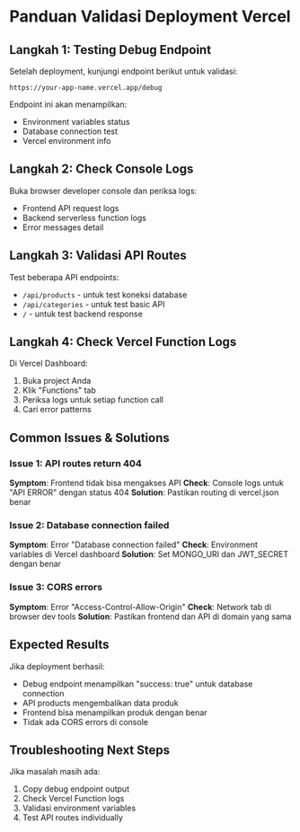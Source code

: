 # Panduan Validasi Deployment Vercel

## Langkah 1: Testing Debug Endpoint

Setelah deployment, kunjungi endpoint berikut untuk validasi:

```
https://your-app-name.vercel.app/debug
```

Endpoint ini akan menampilkan:
- Environment variables status
- Database connection test
- Vercel environment info

## Langkah 2: Check Console Logs

Buka browser developer console dan periksa logs:
- Frontend API request logs
- Backend serverless function logs
- Error messages detail

## Langkah 3: Validasi API Routes

Test beberapa API endpoints:
- `/api/products` - untuk test koneksi database
- `/api/categories` - untuk test basic API
- `/` - untuk test backend response

## Langkah 4: Check Vercel Function Logs

Di Vercel Dashboard:
1. Buka project Anda
2. Klik "Functions" tab
3. Periksa logs untuk setiap function call
4. Cari error patterns

## Common Issues & Solutions

### Issue 1: API routes return 404
**Symptom**: Frontend tidak bisa mengakses API
**Check**: Console logs untuk "API ERROR" dengan status 404
**Solution**: Pastikan routing di vercel.json benar

### Issue 2: Database connection failed
**Symptom**: Error "Database connection failed"
**Check**: Environment variables di Vercel dashboard
**Solution**: Set MONGO_URI dan JWT_SECRET dengan benar

### Issue 3: CORS errors
**Symptom**: Error "Access-Control-Allow-Origin"
**Check**: Network tab di browser dev tools
**Solution**: Pastikan frontend dan API di domain yang sama

## Expected Results

Jika deployment berhasil:
- Debug endpoint menampilkan "success: true" untuk database connection
- API products mengembalikan data produk
- Frontend bisa menampilkan produk dengan benar
- Tidak ada CORS errors di console

## Troubleshooting Next Steps

Jika masalah masih ada:
1. Copy debug endpoint output
2. Check Vercel Function logs
3. Validasi environment variables
4. Test API routes individually